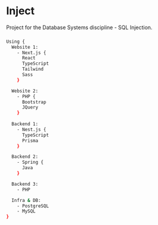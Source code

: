 # Inject
Project for the Database Systems discipline - SQL Injection.

###

```bash
Using {
  Website 1:
    - Next.js {
      React
      TypeScript
      Tailwind
      Sass
    }

  Website 2:
    - PHP {
      Bootstrap
      JQuery
    }
  
  Backend 1:
    - Nest.js {
      TypeScript
      Prisma
    }

  Backend 2:
    - Spring {
      Java
    }

  Backend 3:
    - PHP

  Infra & DB:
    - PostgreSQL
    - MySQL
}
